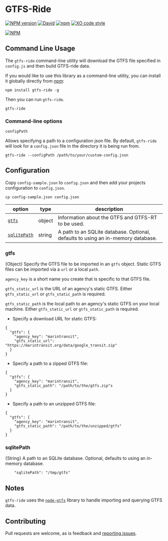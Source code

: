 
# GTFS-Ride

[![NPM version](https://img.shields.io/npm/v/gtfs-ride.svg?style=flat)](https://www.npmjs.com/package/gtfs-ride)
[![David](https://img.shields.io/david/blinktaginc/gtfs-ride.svg)]()
[![npm](https://img.shields.io/npm/dm/gtfs-ride.svg?style=flat)]()
[![XO code style](https://img.shields.io/badge/code_style-XO-5ed9c7.svg)](https://github.com/sindresorhus/xo)

[![NPM](https://nodei.co/npm/gtfs-ride.png?downloads=true)](https://nodei.co/npm/gtfs-ride/)


## Command Line Usage

The `gtfs-ride` command-line utility will download the GTFS file specified in `config.js` and then build GTFS-ride data.

If you would like to use this library as a command-line utility, you can install it globally directly from [npm](https://npmjs.org):

    npm install gtfs-ride -g

Then you can run `gtfs-ride`.

    gtfs-ride

### Command-line options

`configPath`

Allows specifying a path to a configuration json file. By default, `gtfs-ride` will look for a `config.json` file in the directory it is being run from.

    gtfs-ride --configPath /path/to/your/custom-config.json

## Configuration

Copy `config-sample.json` to `config.json` and then add your projects configuration to `config.json`.

    cp config-sample.json config.json

| option | type | description |
| ------ | ---- | ----------- |
| [`gtfs`](#gtfs) | object | Information about the GTFS and GTFS-RT to be used. |
| [`sqlitePath`](#sqlitepath) | string | A path to an SQLite database. Optional, defaults to using an in-memory database. |

### gtfs

{Object} Specify the GTFS file to be imported in an `gtfs` object. Static GTFS files can be imported via a `url` or a local `path`.

`agency_key` is a short name you create that is specific to that GTFS file.

`gtfs_static_url` is the URL of an agency's static GTFS. Either `gtfs_static_url` or `gtfs_static_path` is required.

`gtfs_static_path` is the local path to an agency's static GTFS on your local machine. Either `gtfs_static_url` or `gtfs_static_path` is required.

* Specify a download URL for static GTFS:
```
{
  "gtfs": {
    "agency_key": "marintransit",
    "gtfs_static_url": "https://marintransit.org/data/google_transit.zip"
  }
}
```

* Specify a path to a zipped GTFS file:
```
{
  "gtfs": {
    "agency_key": "marintransit",
    "gtfs_static_path": "/path/to/the/gtfs.zip"s
  }
}
```
* Specify a path to an unzipped GTFS file:
```
{
  "gtfs": {
    "agency_key": "marintransit",
    "gtfs_static_path": "/path/to/the/unzipped/gtfs"
  }
}
```

### sqlitePath

{String} A path to an SQLite database. Optional, defaults to using an in-memory database.

```
    "sqlitePath": "/tmp/gtfs"
```

## Notes

`gtfs-ride` uses the [`node-gtfs`](https://github.com/blinktaginc/node-gtfs) library to handle importing and querying GTFS data.

## Contributing

Pull requests are welcome, as is feedback and [reporting issues](https://github.com/blinktaginc/gtfs-ride/issues).
